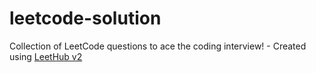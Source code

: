 # leetcode-solution
Collection of LeetCode questions to ace the coding interview! - Created using [LeetHub v2](https://github.com/arunbhardwaj/LeetHub-2.0)
